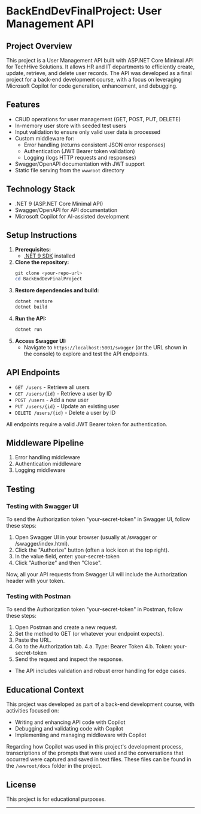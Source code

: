 # BackEndDevFinalProject: User Management API

## Project Overview
This project is a User Management API built with ASP.NET Core Minimal API for TechHive Solutions. It allows HR and IT departments to efficiently create, update, retrieve, and delete user records. The API was developed as a final project for a back-end development course, with a focus on leveraging Microsoft Copilot for code generation, enhancement, and debugging.

## Features
- CRUD operations for user management (GET, POST, PUT, DELETE)
- In-memory user store with seeded test users
- Input validation to ensure only valid user data is processed
- Custom middleware for:
  - Error handling (returns consistent JSON error responses)
  - Authentication (JWT Bearer token validation)
  - Logging (logs HTTP requests and responses)
- Swagger/OpenAPI documentation with JWT support
- Static file serving from the `wwwroot` directory

## Technology Stack
- .NET 9 (ASP.NET Core Minimal API)
- Swagger/OpenAPI for API documentation
- Microsoft Copilot for AI-assisted development

## Setup Instructions
1. **Prerequisites:**
   - [.NET 9 SDK](https://dotnet.microsoft.com/download) installed
2. **Clone the repository:**
   ```powershell
   git clone <your-repo-url>
   cd BackEndDevFinalProject
   ```
3. **Restore dependencies and build:**
   ```powershell
   dotnet restore
   dotnet build
   ```
4. **Run the API:**
   ```powershell
   dotnet run
   ```
5. **Access Swagger UI:**
   - Navigate to `https://localhost:5001/swagger` (or the URL shown in the console) to explore and test the API endpoints.

## API Endpoints
- `GET /users` - Retrieve all users
- `GET /users/{id}` - Retrieve a user by ID
- `POST /users` - Add a new user
- `PUT /users/{id}` - Update an existing user
- `DELETE /users/{id}` - Delete a user by ID

All endpoints require a valid JWT Bearer token for authentication.

## Middleware Pipeline
1. Error handling middleware
2. Authentication middleware
3. Logging middleware

## Testing

### Testing with Swagger UI

To send the Authorization token "your-secret-token" in Swagger UI, follow these steps:

1. Open Swagger UI in your browser (usually at /swagger or /swagger/index.html).
2. Click the "Authorize" button (often a lock icon at the top right).
3. In the value field, enter: your-secret-token
4. Click "Authorize" and then "Close".

Now, all your API requests from Swagger UI will include the Authorization header with your token.

### Testing with Postman

To send the Authorization token "your-secret-token" in Postman, follow these steps:

1. Open Postman and create a new request.
2. Set the method to GET (or whatever your endpoint expects).
3. Paste the URL.
4. Go to the Authorization tab.
   4.a. Type: Bearer Token
   4.b. Token: your-secret-token
5. Send the request and inspect the response.

- The API includes validation and robust error handling for edge cases.

## Educational Context
This project was developed as part of a back-end development course, with activities focused on:
- Writing and enhancing API code with Copilot
- Debugging and validating code with Copilot
- Implementing and managing middleware with Copilot

Regarding how Copilot was used in this project's development process, transcriptions of the prompts that were used and the conversations that occurred were captured and saved in text files. These files can be found in the `/wwwroot/docs` folder in the project.

## License
This project is for educational purposes.

---
